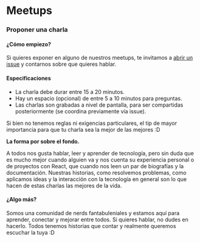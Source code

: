 # Meetups

### Proponer una charla

#### ¿Cómo empiezo?

Si quieres exponer en alguno de nuestros meetups, te invitamos a [abrir un issue](https://github.com/JavascriptChile/Meetups/issues) y contarnos sobre que quieres hablar. 

#### Especificaciones

* La charla debe durar entre 15 a 20 minutos.
* Hay un espacio (opcional) de entre 5 a 10 minutos para preguntas.
* Las charlas son grabadas a nivel de pantalla, para ser compartidas posteriormente (se coordina previamente vía issue).

Si bien no tenemos reglas ni exigencias particulares, el tip de mayor importancia para que tu charla sea la mejor de las mejores :D

**La forma por sobre el fondo.**

A todos nos gusta hablar, leer y aprender de tecnología, pero sin duda que es mucho mejor cuando alguien va y nos cuenta su experiencia personal o de proyectos con React, que cuando nos leen un par de biografías y la documentación. Nuestras historias, como resolvemos problemas, como aplicamos ideas y la interacción con la tecnología en general son lo que hacen de estas charlas las mejores de la vida.

#### ¿Algo más?

Somos una comunidad de nerds fantabuleniales y estamos aquí para aprender, conectar y mejorar entre todos. Si quieres hablar, no dudes en hacerlo. Todos tenemos historias que contar y realmente queremos escuchar la tuya :D
